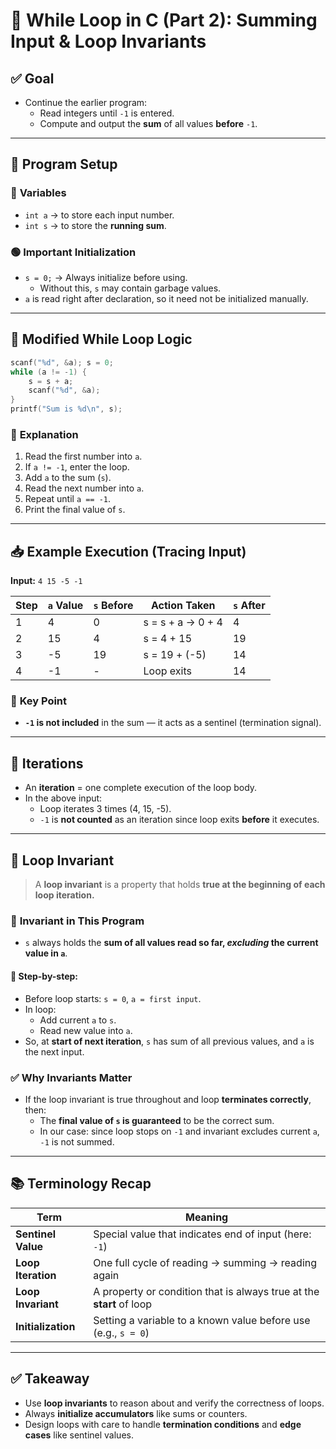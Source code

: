 # 🔁 **While Loop in C (Part 2): Summing Input & Loop Invariants**

## ✅ **Goal**

- Continue the earlier program:
    - Read integers until `-1` is entered.
    - Compute and output the **sum** of all values **before** `-1`.

---

## 🧱 **Program Setup**

### 🔢 **Variables**

- `int a` → to store each input number.
- `int s` → to store the **running sum**.

### 🟢 **Important Initialization**

- `s = 0;` → Always initialize before using.
    - Without this, `s` may contain garbage values.
- `a` is read right after declaration, so it need not be initialized manually.

---

## 🔁 **Modified While Loop Logic**

```c
scanf("%d", &a); s = 0;  
while (a != -1) {     
	s = s + a;     
	scanf("%d", &a); 
}  
printf("Sum is %d\n", s);
```

### 🔂 **Explanation**

1. Read the first number into `a`.
2. If `a != -1`, enter the loop.
3. Add `a` to the sum (`s`).
4. Read the next number into `a`.
5. Repeat until `a == -1`.
6. Print the final value of `s`.

---

## 📥 **Example Execution (Tracing Input)**

**Input:** `4 15 -5 -1`

|Step|`a` Value|`s` Before|Action Taken|`s` After|
|---|---|---|---|---|
|1|4|0|s = s + a → 0 + 4|4|
|2|15|4|s = 4 + 15|19|
|3|-5|19|s = 19 + (-5)|14|
|4|-1|-|Loop exits|14|

### 🛑 **Key Point**

- **`-1` is not included** in the sum — it acts as a sentinel (termination signal).

---

## 🔁 **Iterations**

- An **iteration** = one complete execution of the loop body.
- In the above input:
    - Loop iterates 3 times (4, 15, -5).
    - `-1` is **not counted** as an iteration since loop exits **before** it executes.

---

## 🧠 **Loop Invariant**

> A **loop invariant** is a property that holds **true at the beginning of each loop iteration.**

### 🧩 **Invariant in This Program**

- `s` always holds the **sum of all values read so far, _excluding_ the current value in `a`**.

#### 📌 Step-by-step:

- Before loop starts: `s = 0`, `a = first input`.
- In loop:
    - Add current `a` to `s`.
    - Read new value into `a`.
- So, at **start of next iteration**, `s` has sum of all previous values, and `a` is the next input.

### ✅ **Why Invariants Matter**

- If the loop invariant is true throughout and loop **terminates correctly**, then:
    - The **final value of `s` is guaranteed** to be the correct sum.
    - In our case: since loop stops on `-1` and invariant excludes current `a`, `-1` is not summed.

---

## 📚 **Terminology Recap**

|Term|Meaning|
|---|---|
|**Sentinel Value**|Special value that indicates end of input (here: `-1`)|
|**Loop Iteration**|One full cycle of reading → summing → reading again|
|**Loop Invariant**|A property or condition that is always true at the **start** of loop|
|**Initialization**|Setting a variable to a known value before use (e.g., `s = 0`)|

---

## ✅ **Takeaway**

- Use **loop invariants** to reason about and verify the correctness of loops.
- Always **initialize accumulators** like sums or counters.
- Design loops with care to handle **termination conditions** and **edge cases** like sentinel values.